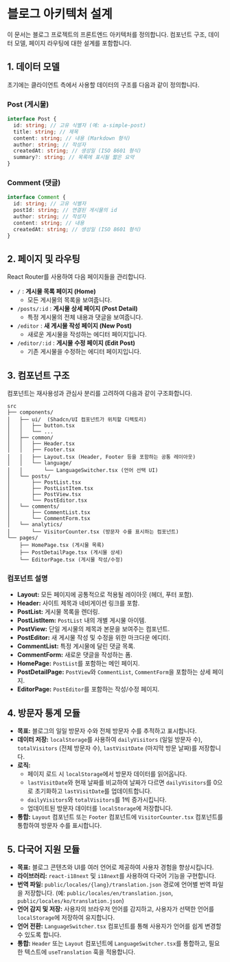 # 블로그 아키텍처 설계

이 문서는 블로그 프로젝트의 프론트엔드 아키텍처를 정의합니다. 컴포넌트 구조, 데이터 모델, 페이지 라우팅에 대한 설계를 포함합니다.

## 1. 데이터 모델

초기에는 클라이언트 측에서 사용할 데이터의 구조를 다음과 같이 정의합니다.

### Post (게시물)

```typescript
interface Post {
  id: string; // 고유 식별자 (예: a-simple-post)
  title: string; // 제목
  content: string; // 내용 (Markdown 형식)
  author: string; // 작성자
  createdAt: string; // 생성일 (ISO 8601 형식)
  summary?: string; // 목록에 표시될 짧은 요약
}
```

### Comment (댓글)

```typescript
interface Comment {
  id: string; // 고유 식별자
  postId: string; // 연결된 게시물의 id
  author: string; // 작성자
  content: string; // 내용
  createdAt: string; // 생성일 (ISO 8601 형식)
}
```

## 2. 페이지 및 라우팅

React Router를 사용하여 다음 페이지들을 관리합니다.

*   `/` : **게시물 목록 페이지 (Home)**
    *   모든 게시물의 목록을 보여줍니다.
*   `/posts/:id` : **게시물 상세 페이지 (Post Detail)**
    *   특정 게시물의 전체 내용과 댓글을 보여줍니다.
*   `/editor` : **새 게시물 작성 페이지 (New Post)**
    *   새로운 게시물을 작성하는 에디터 페이지입니다.
*   `/editor/:id` : **게시물 수정 페이지 (Edit Post)**
    *   기존 게시물을 수정하는 에디터 페이지입니다.

## 3. 컴포넌트 구조

컴포넌트는 재사용성과 관심사 분리를 고려하여 다음과 같이 구조화합니다.

```
src
├── components/
│   ├── ui/  (Shadcn/UI 컴포넌트가 위치할 디렉토리)
│   │   ├── button.tsx
│   │   └── ...
│   ├── common/
│   │   ├── Header.tsx
│   │   ├── Footer.tsx
│   │   ├── Layout.tsx (Header, Footer 등을 포함하는 공통 레이아웃)
│   │   └── language/
│   │       └── LanguageSwitcher.tsx (언어 선택 UI)
│   └── posts/
│       ├── PostList.tsx
│       ├── PostListItem.tsx
│       ├── PostView.tsx
│       └── PostEditor.tsx
│   └── comments/
│       ├── CommentList.tsx
│       └── CommentForm.tsx
│   └── analytics/
│       └── VisitorCounter.tsx (방문자 수를 표시하는 컴포넌트)
└── pages/
    ├── HomePage.tsx (게시물 목록)
    ├── PostDetailPage.tsx (게시물 상세)
    └── EditorPage.tsx (게시물 작성/수정)
```

### 컴포넌트 설명

*   **Layout:** 모든 페이지에 공통적으로 적용될 레이아웃 (헤더, 푸터 포함).
*   **Header:** 사이트 제목과 네비게이션 링크를 포함.
*   **PostList:** 게시물 목록을 렌더링.
*   **PostListItem:** `PostList` 내의 개별 게시물 아이템.
*   **PostView:** 단일 게시물의 제목과 본문을 보여주는 컴포넌트.
*   **PostEditor:** 새 게시물 작성 및 수정을 위한 마크다운 에디터.
*   **CommentList:** 특정 게시물에 달린 댓글 목록.
*   **CommentForm:** 새로운 댓글을 작성하는 폼.
*   **HomePage:** `PostList`를 포함하는 메인 페이지.
*   **PostDetailPage:** `PostView`와 `CommentList`, `CommentForm`을 포함하는 상세 페이지.
*   **EditorPage:** `PostEditor`를 포함하는 작성/수정 페이지.

## 4. 방문자 통계 모듈

*   **목표:** 블로그의 일일 방문자 수와 전체 방문자 수를 추적하고 표시합니다.
*   **데이터 저장:** `localStorage`를 사용하여 `dailyVisitors` (일일 방문자 수), `totalVisitors` (전체 방문자 수), `lastVisitDate` (마지막 방문 날짜)를 저장합니다.
*   **로직:**
    *   페이지 로드 시 `localStorage`에서 방문자 데이터를 읽어옵니다.
    *   `lastVisitDate`와 현재 날짜를 비교하여 날짜가 다르면 `dailyVisitors`를 0으로 초기화하고 `lastVisitDate`를 업데이트합니다.
    *   `dailyVisitors`와 `totalVisitors`를 1씩 증가시킵니다.
    *   업데이트된 방문자 데이터를 `localStorage`에 저장합니다.
*   **통합:** `Layout` 컴포넌트 또는 `Footer` 컴포넌트에 `VisitorCounter.tsx` 컴포넌트를 통합하여 방문자 수를 표시합니다.

## 5. 다국어 지원 모듈

*   **목표:** 블로그 콘텐츠와 UI를 여러 언어로 제공하여 사용자 경험을 향상시킵니다.
*   **라이브러리:** `react-i18next` 및 `i18next`를 사용하여 다국어 기능을 구현합니다.
*   **번역 파일:** `public/locales/{lang}/translation.json` 경로에 언어별 번역 파일을 저장합니다. (예: `public/locales/en/translation.json`, `public/locales/ko/translation.json`)
*   **언어 감지 및 저장:** 사용자의 브라우저 언어를 감지하고, 사용자가 선택한 언어를 `localStorage`에 저장하여 유지합니다.
*   **언어 전환:** `LanguageSwitcher.tsx` 컴포넌트를 통해 사용자가 언어를 쉽게 변경할 수 있도록 합니다.
*   **통합:** `Header` 또는 `Layout` 컴포넌트에 `LanguageSwitcher.tsx`를 통합하고, 필요한 텍스트에 `useTranslation` 훅을 적용합니다.
